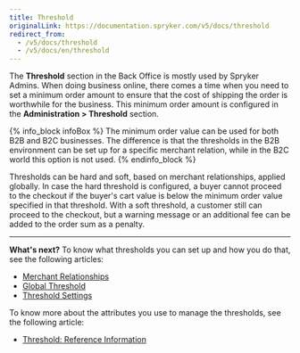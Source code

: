 ```yaml
---
title: Threshold
originalLink: https://documentation.spryker.com/v5/docs/threshold
redirect_from:
  - /v5/docs/threshold
  - /v5/docs/en/threshold
---
```


The **Threshold** section in the Back Office is mostly used by Spryker Admins.
When doing business online, there comes a time when you need to set a minimum order amount to ensure that the cost of shipping the order is worthwhile for the business. This minimum order amount is configured in the **Administration > Threshold** section.


{% info_block infoBox %}
The minimum order value can be used for both B2B and B2C businesses. The difference is that the thresholds in the B2B environment can be set up for a specific merchant relation, while in the B2C world this option is not used.
{% endinfo_block %}

Thresholds can be hard and soft, based on merchant relationships, applied globally. In case the hard threshold is configured, a buyer cannot proceed to the checkout if the buyer's cart value is below the minimum order value specified in that threshold. With a soft threshold, a customer still can proceed to the checkout, but a warning message or an additional fee can be added to the order sum as a penalty. 
***
**What's next?**
To know what thresholds you can set up and how you do that, see the following articles:
* [Merchant Relationships](https://documentation.spryker.com/docs/en/managing-merchant-relationships-thresholds)
* [Global Threshold](https://documentation.spryker.com/docs/en/managing-global-threshold)
* [Threshold Settings](https://documentation.spryker.com/docs/en/managing-threshold-settings)

To know more about the attributes you use to manage the thresholds, see the following article:
* [Threshold: Reference Information](https://documentation.spryker.com/docs/en/threshold-reference-information)

